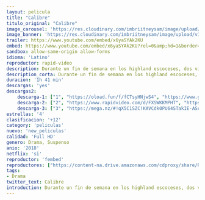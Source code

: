 ```yaml
---
layout: pelicula
title: "Calibre"
titulo_original: "Calibre"
image_carousel: 'https://res.cloudinary.com/imbriitneysam/image/upload/v1542302684/calibre-poster-min.jpg'
image_banner: 'https://res.cloudinary.com/imbriitneysam/image/upload/v1542302685/calibre-banner-min.jpg'
trailer: https://www.youtube.com/embed/x6yaSYAk2KU
embed: https://www.youtube.com/embed/x6yaSYAk2KU?rel=0&amp;hd=1&border=0&wmode=opaque&enablejsapi=1&modestbranding=1&controls=1&showinfo=1
sandbox: allow-same-origin allow-forms
idioma: 'Latino'
reproductor: rapid-video
description: Durante un fin de semana en los highland escoceses, dos viejos amigos toman una terrible decisión. Y ahora alguno, quizá los dos, tengan que pagar por ello.
description_corta: Durante un fin de semana en los highland escoceses, dos viejos amigos toman una terrible decisión. Y ahora alguno, quizá los dos, tengan que pagar por ello.
duracion: '1h 41 min'
descargas: 'yes'
descargas2:
    descarga-1: ["1", "https://oload.fun/f/fCTsyHNjwS4", "https://www.google.com/s2/favicons?domain=openload.co","OpenLoad","https://res.cloudinary.com/imbriitneysam/image/upload/v1541473684/mexico.png", "Latino", "Full HD"]
    descarga-2: ["2", "https://www.rapidvideo.com/d/FXSWKKMPHT", "https://www.google.com/s2/favicons?domain=www.rapidvideo.com","RapidVideo","https://res.cloudinary.com/imbriitneysam/image/upload/v1541473684/mexico.png", "Latino", "Full HD"]
    descarga-3: ["3", "https://mega.nz/#!qX5C1SZC!KAVCdk0PU64STakIE-AScC0xOZHT8KkUhuK7ZnuJpAE", "https://www.google.com/s2/favicons?domain=mega.nz","Mega","https://res.cloudinary.com/imbriitneysam/image/upload/v1541473684/mexico.png", "Latino", "Full HD"]
estrellas: '4'
clasificacion: '+12'
category: 'peliculas'
nuevo: 'new_peliculas'
calidad: 'Full HD'
genero: Drama, Suspenso
anio: '2018'
netflix: 'si'
reproductor: 'fembed'
reproductores: ["https://content-na.drive.amazonaws.com/cdproxy/share/RKMCtERCPc17yr4vxuP40REFvCxLVKF5TtG7TU6ngCh/nodes/lxioR428TpiFva8ONFFfUg?nonce=SLNPi0Dvj70D-cESU1u24pzmAwtMbIVFIGcXfLQwGxeCjmS8ypTNl2iNyVQeW6Xv"]
tags:
- Drama
twitter_text: Calibre
introduction: Durante un fin de semana en los highland escoceses, dos viejos amigos toman una terrible decisión. Y ahora alguno, quizá los dos, tengan que pagar por ello.
---
```



 







